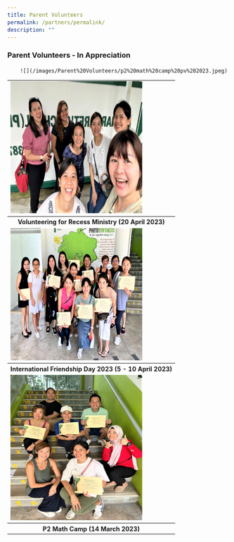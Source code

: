 ```yaml
---
title: Parent Volunteers
permalink: /partners/permalink/
description: ""
---
```

### Parent Volunteers - In Appreciation


		
		![](/images/Parent%20Volunteers/p2%20math%20camp%20pv%202023.jpeg)
		
		
<table>
	<tbody>
	<tr>
	<td><img src="/images/Parent%20Volunteers/volunteering%20for%20recess%20ministry%2020%20april%202023.jpg" alt="volunteer recess ministry pv" style="width:300px;height:300px;"></td>
</tr>
	<tr>
	<th><center>Volunteering for Recess Ministry (20 April 2023) </center></th> 
</tr>
			<tr>
	<td><img src="/images/Parent%20Volunteers/international%20friendship%20day%20pv%202023.jpeg" alt="ifd pv" style="width:300px;height:300px;"></td>
</tr>
	<tr>
	<th><center>International Friendship Day 2023 (5 - 10 April 2023) </center></th> 
</tr>
<tr>
	<td><img src="/images/Parent%20Volunteers/p2%20math%20camp%20pv%202023.jpeg" alt="p2 math camp pv" style="width:300px;height:330px;"></td>
</tr>
	<tr>
	<th><center>P2 Math Camp (14 March 2023) </center></th> 
</tr></tbody></table>